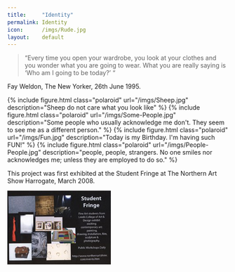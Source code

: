 ```yaml
---
title:     "Identity"
permalink: Identity
icon:      /imgs/Rude.jpg
layout:    default
---
```


> “Every time you open your wardrobe, you look at your clothes and you wonder what you are going to wear. What you are really saying is ‘Who am I going to be today?’ “

Fay Weldon, The New Yorker, 26th June 1995.

{% include figure.html class="polaroid" url="/imgs/Sheep.jpg"         description="Sheep do not care what you look like" %}
{% include figure.html class="polaroid" url="/imgs/Some-People.jpg"   description="Some people who usually acknowledge me don't. They seem to see me as a different person." %}
{% include figure.html class="polaroid" url="/imgs/Fun.jpg"           description="Today is my Birthday. I'm having such FUN!" %}
{% include figure.html class="polaroid" url="/imgs/People-People.jpg" description="people, people, strangers. No one smiles nor acknowledges me; unless they are employed to do so." %}

This project was first exhibited at the Student Fringe at The Northern Art Show
Harrogate, March 2008.

![Student Fringe](/imgs/Student-Fringe.jpg)
